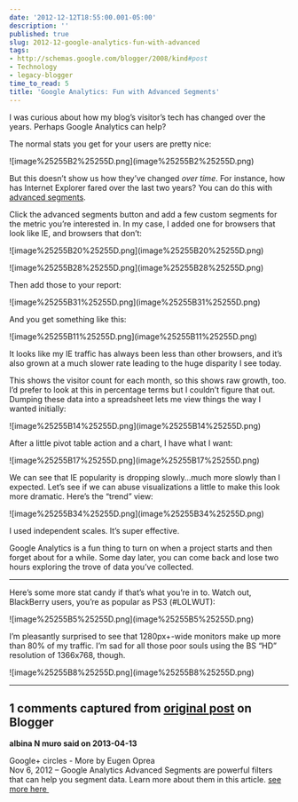 ```yaml
---
date: '2012-12-12T18:55:00.001-05:00'
description: ''
published: true
slug: 2012-12-google-analytics-fun-with-advanced
tags:
- http://schemas.google.com/blogger/2008/kind#post
- Technology
- legacy-blogger
time_to_read: 5
title: 'Google Analytics: Fun with Advanced Segments'
---
```


<p>I was curious about how my blog’s visitor’s tech has changed over the years. Perhaps Google Analytics can help?</p>
<p>The normal stats you get for your users are pretty nice:</p>
<p>![image%25255B2%25255D.png](image%25255B2%25255D.png)</p>
<p>But this doesn’t show us how they’ve changed <em>over time</em>. For instance, how has Internet Explorer fared over the last two years? You can do this with <a href="https://support.google.com/analytics/bin/answer.py?hl=en-GB&amp;answer=1033017&amp;topic=1032940&amp;rd=1">advanced segments</a>.</p>
<p>Click the advanced segments button and add a few custom segments for the metric you’re interested in. In my case, I added one for browsers that look like IE, and browsers that don’t:</p>
<p>![image%25255B20%25255D.png](image%25255B20%25255D.png)</p>
<p>![image%25255B28%25255D.png](image%25255B28%25255D.png)</p>
<p>Then add those to your report:</p>
<p>![image%25255B31%25255D.png](image%25255B31%25255D.png)</p>
<p>And you get something like this:</p>
<p>![image%25255B11%25255D.png](image%25255B11%25255D.png)</p>
<p>It looks like my IE traffic has always been less than other browsers, and it’s also grown at a much slower rate leading to the huge disparity I see today.</p>
<p>This shows the visitor count for each month, so this shows raw growth, too. I’d prefer to look at this in percentage terms but I couldn’t figure that out. Dumping these data into a spreadsheet lets me view things the way I wanted initially:</p>
<p>![image%25255B14%25255D.png](image%25255B14%25255D.png)</p>
<p>After a little pivot table action and a chart, I have what I want:</p>
<p>![image%25255B17%25255D.png](image%25255B17%25255D.png)</p>
<p>We can see that IE popularity is dropping slowly…much more slowly than I expected. Let’s see if we can abuse visualizations a little to make this look more dramatic. Here’s the “trend” view:</p>
<p>![image%25255B34%25255D.png](image%25255B34%25255D.png)</p>
<p>I used independent scales. It’s super effective.</p>
<p>Google Analytics is a fun thing to turn on when a project starts and then forget about for a while. Some day later, you can come back and lose two hours exploring the trove of data you’ve collected.</p>  <hr />
<p>Here’s some more stat candy if that’s what you’re in to. Watch out, BlackBerry users, you’re as popular as PS3 (#LOLWUT):</p>
<p>![image%25255B5%25255D.png](image%25255B5%25255D.png)</p>
<p>I’m pleasantly surprised to see that 1280px+-wide monitors make up more than 80% of my traffic. I’m sad for all those poor souls using the BS “HD” resolution of 1366x768, though. </p>
<p>![image%25255B8%25255D.png](image%25255B8%25255D.png)</p>

---

## 1 comments captured from [original post](https://blog.wassupy.com/2012/12/google-analytics-fun-with-advanced.html) on Blogger

**albina N muro said on 2013-04-13**

Google+ circles - More by Eugen Oprea<br />Nov 6, 2012 – Google Analytics Advanced Segments are powerful filters that can help you segment data. Learn more about them in this article. <a href="http://www.jdmediasurge.com/google-analtyics-training/" rel="nofollow">see more here </a><br />


